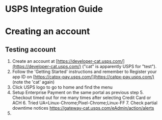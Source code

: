 # USPS Integration Guide

# Creating an account
## Testing account
1. Create an account at [https://developer-cat.usps.com/](https://developer-cat.usps.com/) ("cat" is apparently USPS for "test").
2. Follow the 'Getting Started' instructions and remember to Register your app ID on [https://catpx-pay.usps.com/](https://catpx-pay.usps.com/) (note the 'cat' again)
3. Click USPS logo to go to home and find the menu 
4. Setup Enterprise Payment on the same portal as previous step
   5. Checkout timed out for me many times after selecting Credit Card or ACH
      6. Tried UA=Linux-Chrome;Pixel-Chrome;Linux-FF
      7. Check partial downtime notices https://gateway-cat.usps.com/eAdmin/action/alerts
6. 
